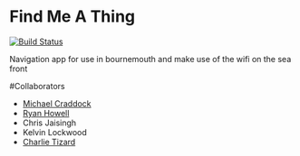 Find Me A Thing
=================

[![Build Status](https://travis-ci.org/MobliMic/FindMeAThing.png?branch=V0.0.1)](https://travis-ci.org/MobliMic/FindMeAThing)

Navigation app for use in bournemouth and make use of the wifi on the sea front

#Collaborators

* [Michael Craddock](https://github.com/MobliMic)
* [Ryan Howell](https://github.com/TheRyanHowell)
* Chris Jaisingh
* Kelvin Lockwood
* [Charlie Tizard](https://github.com/8BitSensei)